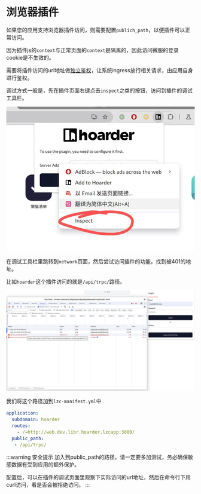 浏览器插件
========

如果您的应用支持浏览器插件访问，则需要配置`publich_path`，以便插件可以正常访问。

因为插件js的`context`与正常页面的`context`是隔离的，因此访问微服的登录cookie是不生效的。

需要将插件访问的url地址做[独立鉴权](./advanced-public-api)，让系统ingress放行相关请求，由应用自身进行鉴权。

调试方式一般是，先在插件页面右键点击`inspect`之类的按钮，访问到插件的调试工具栏。

![插件调试](./images/chrome_extension_inspect.jpg)

在调试工具栏里跳转到`network`页面，然后尝试访问插件的功能，找到被401的地址。


比如`hoarder`这个插件访问的就是`/api/trpc/`路径。

![hoarder访问](./images/hoarder_access_error.png)

我们将这个路径加到`lzc-manifest.yml`中

```yaml
application:
  subdomain: hoarder
  routes:
    - /=http://web.dev.libr.hoarder.lzcapp:3000/
  public_path:
   - /api/trpc/
```


:::warning 安全提示
加入到public_path的路径，请一定要多加测试，务必确保敏感数据有受到应用的额外保护。

配置后，可以在插件的调试页面里观察下实际访问的url地址，然后在命令行下用curl访问，看是否会被拒绝访问。
:::
